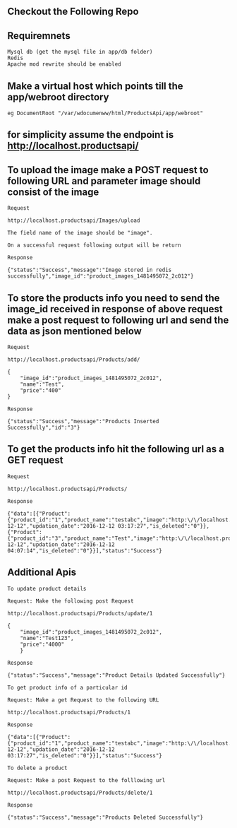 ## Checkout the Following Repo
## Requiremnets
	Mysql db (get the mysql file in app/db folder)
	Redis
	Apache mod rewrite should be enabled


## Make a virtual host which points till the app/webroot directory
	eg DocumentRoot "/var/wdocumenww/html/ProductsApi/app/webroot"

## for simplicity assume the endpoint is http://localhost.productsapi/

## To upload the image make a POST request to following URL and parameter image should consist of the image

	Request
		
	http://localhost.productsapi/Images/upload

  	The field name of the image should be "image".
	
	On a successful request following output will be return 
	
	Response
	
	{"status":"Success","message":"Image stored in redis successfully","image_id":"product_images_1481495072_2c012"}

## To store the products info you need to send the image_id received in response of above request make a post request to following url and send the data  as json mentioned below


	Request
	
	http://localhost.productsapi/Products/add/
		
	{
		"image_id":"product_images_1481495072_2c012",
		"name":"Test",
		"price":"400"
	}

	Response
	
	{"status":"Success","message":"Products Inserted Successfully","id":"3"}


## To get the products info hit the following url as a GET request

	Request

	http://localhost.productsapi/Products/

	Response

	{"data":[{"Product":{"product_id":"1","product_name":"testabc","image":"http:\/\/localhost.productsapi\/img\/product_images_1481479749_2c012_actual_image.jpeg","image_256":"http:\/\/localhost.productsapi\/img\/product_images_1481479749_2c012_256_pixel_image.jpeg","image_512":"http:\/\/localhost.productsapi\/img\/product_images_1481479749_2c012_512_pixel_image.jpeg","price":"400","creation_date":"2016-12-12","updation_date":"2016-12-12 03:17:27","is_deleted":"0"}},{"Product":{"product_id":"3","product_name":"Test","image":"http:\/\/localhost.productsapi\/img\/product_images_1481495072_2c012_actual_image.jpeg","image_256":"http:\/\/localhost.productsapi\/img\/product_images_1481495072_2c012_256_pixel_image.jpeg","image_512":"http:\/\/localhost.productsapi\/img\/product_images_1481495072_2c012_512_pixel_image.jpeg","price":"400","creation_date":"2016-12-12","updation_date":"2016-12-12 04:07:14","is_deleted":"0"}}],"status":"Success"}
	
	
## Additional Apis

	To update product details
	
	Request: Make the following post Request
	
	http://localhost.productsapi/Products/update/1
	
	{
		"image_id":"product_images_1481495072_2c012",
		"name":"Test123",
		"price":"4000"
		}
		
	Response

	{"status":"Success","message":"Product Details Updated Successfully"}

	To get product info of a particular id
	
	Request: Make a get Request to the following URL
	
	http://localhost.productsapi/Products/1

	Response

	{"data":[{"Product":{"product_id":"1","product_name":"testabc","image":"http:\/\/localhost.productsapi\/img\/product_images_1481479749_2c012_actual_image.jpeg","image_256":"http:\/\/localhost.productsapi\/img\/product_images_1481479749_2c012_256_pixel_image.jpeg","image_512":"http:\/\/localhost.productsapi\/img\/product_images_1481479749_2c012_512_pixel_image.jpeg","price":"400","creation_date":"2016-12-12","updation_date":"2016-12-12 03:17:27","is_deleted":"0"}}],"status":"Success"}

	To delete a product

	Request: Make a post Request to the folllowing url

	http://localhost.productsapi/Products/delete/1

	Response

	{"status":"Success","message":"Products Deleted Successfully"}



	
		
	


